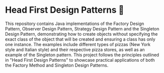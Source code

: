 # Head First Design Patterns 🍕

This repository contains Java implementations of the Factory Design Pattern, Observer Design Pattern, Strategy Design Pattern and the Singleton Design Pattern, demonstrating how to create objects without specifying the exact class of the object that will be created and ensuring a class has only one instance. The examples include different types of pizzas (New York style and Italian style) and their respective pizza stores, as well as an example of the Singleton pattern. This project follows the principles outlined in "Head First Design Patterns" to showcase practical applications of both the Factory Method and Singleton Design Patterns.
